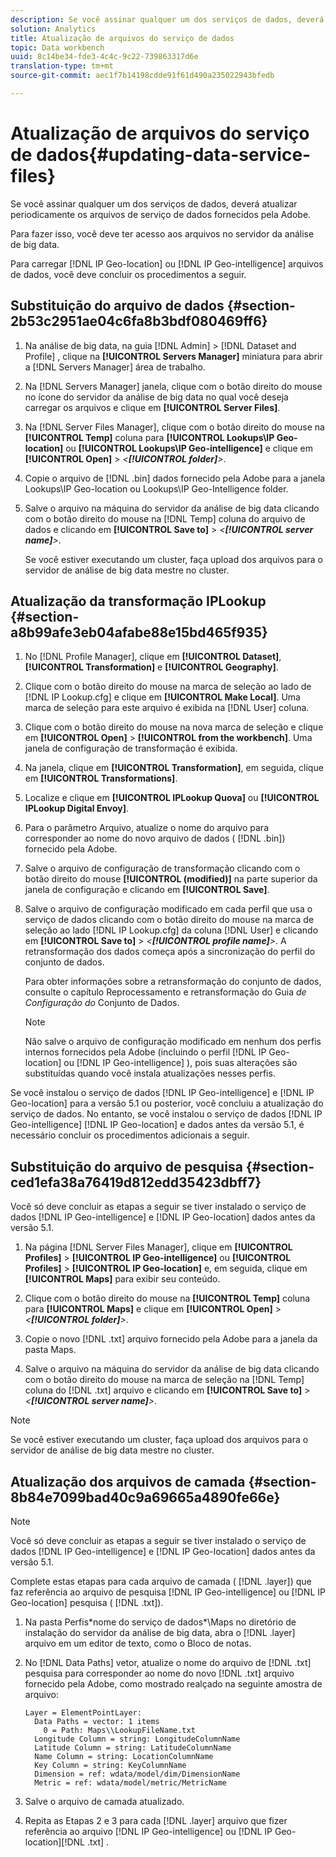 ```yaml
---
description: Se você assinar qualquer um dos serviços de dados, deverá atualizar periodicamente os arquivos de serviço de dados fornecidos pela Adobe.
solution: Analytics
title: Atualização de arquivos do serviço de dados
topic: Data workbench
uuid: 8c14be34-fde3-4c4c-9c22-739863317d6e
translation-type: tm+mt
source-git-commit: aec1f7b14198cdde91f61d490a235022943bfedb

---
```



# Atualização de arquivos do serviço de dados{#updating-data-service-files}

Se você assinar qualquer um dos serviços de dados, deverá atualizar periodicamente os arquivos de serviço de dados fornecidos pela Adobe.

Para fazer isso, você deve ter acesso aos arquivos no servidor da análise de big data.

Para carregar [!DNL IP Geo-location] ou [!DNL IP Geo-intelligence] arquivos de dados, você deve concluir os procedimentos a seguir.

## Substituição do arquivo de dados {#section-2b53c2951ae04c6fa8b3bdf080469ff6}

1. Na análise de big data, na guia [!DNL Admin] > [!DNL Dataset and Profile] , clique na **[!UICONTROL Servers Manager]** miniatura para abrir a [!DNL Servers Manager] área de trabalho.

1. Na [!DNL Servers Manager] janela, clique com o botão direito do mouse no ícone do servidor da análise de big data no qual você deseja carregar os arquivos e clique em **[!UICONTROL Server Files]**.

1. Na [!DNL Server Files Manager], clique com o botão direito do mouse na **[!UICONTROL Temp]** coluna para **[!UICONTROL Lookups\IP Geo-location]** ou **[!UICONTROL Lookups\IP Geo-intelligence]** e clique em **[!UICONTROL Open]** > *&lt;**[!UICONTROL folder]**>*.

1. Copie o arquivo de [!DNL .bin] dados fornecido pela Adobe para a janela Lookups\IP Geo-location ou Lookups\IP Geo-Intelligence folder.
1. Salve o arquivo na máquina do servidor da análise de big data clicando com o botão direito do mouse na [!DNL Temp] coluna do arquivo de dados e clicando em **[!UICONTROL Save to]** > *&lt;**[!UICONTROL server name]**>*.

   Se você estiver executando um cluster, faça upload dos arquivos para o servidor de análise de big data mestre no cluster.

## Atualização da transformação IPLookup {#section-a8b99afe3eb04afabe88e15bd465f935}

1. No [!DNL Profile Manager], clique em **[!UICONTROL Dataset]**, **[!UICONTROL Transformation]** e **[!UICONTROL Geography]**.

1. Clique com o botão direito do mouse na marca de seleção ao lado de [!DNL IP Lookup.cfg] e clique em **[!UICONTROL Make Local]**. Uma marca de seleção para este arquivo é exibida na [!DNL User] coluna.

1. Clique com o botão direito do mouse na nova marca de seleção e clique em **[!UICONTROL Open]** > **[!UICONTROL from the workbench]**. Uma janela de configuração de transformação é exibida.

1. Na janela, clique em **[!UICONTROL Transformation]**, em seguida, clique em **[!UICONTROL Transformations]**.

1. Localize e clique em **[!UICONTROL IPLookup Quova]** ou **[!UICONTROL IPLookup Digital Envoy]**.

1. Para o parâmetro Arquivo, atualize o nome do arquivo para corresponder ao nome do novo arquivo de dados ( [!DNL .bin]) fornecido pela Adobe.
1. Salve o arquivo de configuração de transformação clicando com o botão direito do mouse **[!UICONTROL (modified)]** na parte superior da janela de configuração e clicando em **[!UICONTROL Save]**.

1. Salve o arquivo de configuração modificado em cada perfil que usa o serviço de dados clicando com o botão direito do mouse na marca de seleção ao lado [!DNL IP Lookup.cfg] da coluna [!DNL User] e clicando em **[!UICONTROL Save to]** > *&lt;**[!UICONTROL profile name]**>*. A retransformação dos dados começa após a sincronização do perfil do conjunto de dados.

   Para obter informações sobre a retransformação do conjunto de dados, consulte o capítulo Reprocessamento e retransformação do Guia *de Configuração do* Conjunto de Dados.

   >[!NOTE]
   >
   >Não salve o arquivo de configuração modificado em nenhum dos perfis internos fornecidos pela Adobe (incluindo o perfil [!DNL IP Geo-location] ou [!DNL IP Geo-intelligence] ), pois suas alterações são substituídas quando você instala atualizações nesses perfis.

Se você instalou o serviço de dados [!DNL IP Geo-intelligence] e [!DNL IP Geo-location] para a versão 5.1 ou posterior, você concluiu a atualização do serviço de dados. No entanto, se você instalou o serviço de dados [!DNL IP Geo-intelligence] [!DNL IP Geo-location] e dados antes da versão 5.1, é necessário concluir os procedimentos adicionais a seguir.

## Substituição do arquivo de pesquisa {#section-ced1efa38a76419d812edd35423dbff7}

Você só deve concluir as etapas a seguir se tiver instalado o serviço de dados [!DNL IP Geo-intelligence] e [!DNL IP Geo-location] dados antes da versão 5.1.

1. Na página [!DNL Server Files Manager], clique em **[!UICONTROL Profiles]** > **[!UICONTROL IP Geo-intelligence]** ou **[!UICONTROL Profiles]** > **[!UICONTROL IP Geo-location]** e, em seguida, clique em **[!UICONTROL Maps]** para exibir seu conteúdo.

1. Clique com o botão direito do mouse na **[!UICONTROL Temp]** coluna para **[!UICONTROL Maps]** e clique em **[!UICONTROL Open]** > *&lt;**[!UICONTROL folder]**>*.

1. Copie o novo [!DNL .txt] arquivo fornecido pela Adobe para a janela da pasta Maps.
1. Salve o arquivo na máquina do servidor da análise de big data clicando com o botão direito do mouse na marca de seleção na [!DNL Temp] coluna do [!DNL .txt] arquivo e clicando em **[!UICONTROL Save to]** > *&lt;**[!UICONTROL server name]**>*.

>[!NOTE]
>
>Se você estiver executando um cluster, faça upload dos arquivos para o servidor de análise de big data mestre no cluster.

## Atualização dos arquivos de camada {#section-8b84e7099bad40c9a69665a4890fe66e}

>[!NOTE]
>
>Você só deve concluir as etapas a seguir se tiver instalado o serviço de dados [!DNL IP Geo-intelligence] e [!DNL IP Geo-location] dados antes da versão 5.1.

Complete estas etapas para cada arquivo de camada ( [!DNL .layer]) que faz referência ao arquivo de pesquisa [!DNL IP Geo-intelligence] ou [!DNL IP Geo-location] pesquisa ( [!DNL .txt]).

1. Na pasta Perfis\*nome do serviço de dados*\Maps no diretório de instalação do servidor da análise de big data, abra o [!DNL .layer] arquivo em um editor de texto, como o Bloco de notas.

1. No [!DNL Data Paths] vetor, atualize o nome do arquivo de [!DNL .txt] pesquisa para corresponder ao nome do novo [!DNL .txt] arquivo fornecido pela Adobe, como mostrado realçado na seguinte amostra de arquivo:

   ```
   Layer = ElementPointLayer:
     Data Paths = vector: 1 items
       0 = Path: Maps\\LookupFileName.txt
     Longitude Column = string: LongitudeColumnName
     Latitude Column = string: LatitudeColumnName
     Name Column = string: LocationColumnName
     Key Column = string: KeyColumnName
     Dimension = ref: wdata/model/dim/DimensionName
     Metric = ref: wdata/model/metric/MetricName
   ```

1. Salve o arquivo de camada atualizado.
1. Repita as Etapas 2 e 3 para cada [!DNL .layer] arquivo que fizer referência ao arquivo [!DNL IP Geo-intelligence] ou [!DNL IP Geo-location][!DNL .txt] .

